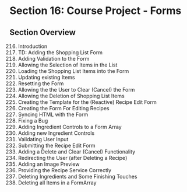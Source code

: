 # Section 16: Course Project - Forms

## Section Overview

216. Introduction
217. TD: Adding the Shopping List Form
218. Adding Validation to the Form
219. Allowing the Selection of Items in the List
220. Loading the Shopping List Items into the Form
221. Updating existing Items
222. Resetting the Form
223. Allowing the the User to Clear (Cancel) the Form
224. Allowing the Deletion of Shopping List Items
225. Creating the Template for the (Reactive) Recipe Edit Form
226. Creating the Form For Editing Recipes
227. Syncing HTML with the Form
228. Fixing a Bug
229. Adding Ingredient Controls to a Form Array
230. Adding new Ingredient Controls
231. Validating User Input
232. Submitting the Recipe Edit Form
233. Adding a Delete and Clear (Cancel) Functionality
234. Redirecting the User (after Deleting a Recipe)
235. Adding an Image Preview
236. Providing the Recipe Service Correctly
237. Deleting Ingredients and Some Finishing Touches
238. Deleting all Items in a FormArray
